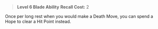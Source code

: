 > **Level 6 Blade Ability**
> **Recall Cost:** 2

Once per long rest when you would make a Death Move, you can spend a Hope to clear a Hit Point instead.
